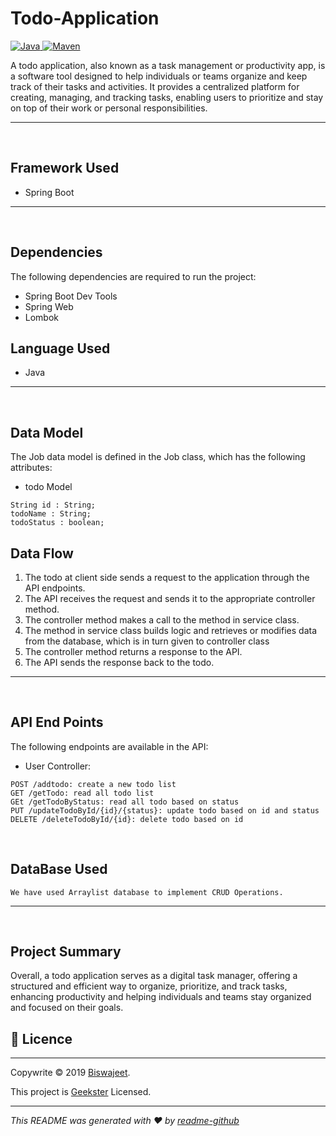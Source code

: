 # Todo-Application
<a href="Java url">
    <img alt="Java" src="https://img.shields.io/badge/Java->=8-darkblue.svg" />
</a>

<a href="Maven url" >
    <img alt="Maven" src="https://img.shields.io/badge/Maven-3.0.6-brightgreen.svg" />
</a>

</center>

A todo application, also known as a task management or productivity app, is a software tool designed to help individuals or teams organize and keep track of their tasks and activities. It provides a centralized platform for creating, managing, and tracking tasks, enabling users to prioritize and stay on top of their work or personal responsibilities.

---
<br>

## Framework Used
* Spring Boot

---
<br>

## Dependencies
The following dependencies are required to run the project:

* Spring Boot Dev Tools
* Spring Web
* Lombok

## Language Used
* Java

---
<br>

## Data Model

The Job data model is defined in the Job class, which has the following attributes:
<br>

* todo Model
```
String id : String;
todoName : String;
todoStatus : boolean;
```

## Data Flow

1. The todo at client side sends a request to the application through the API endpoints.
2. The API receives the request and sends it to the appropriate controller method.
3. The controller method makes a call to the method in service class.
4. The method in service class builds logic and retrieves or modifies data from the database, which is in turn given to controller class
5. The controller method returns a response to the API.
6. The API sends the response back to the todo.

---

<br>


## API End Points 

The following endpoints are available in the API:

* User Controller:
```
POST /addtodo: create a new todo list
GET /getTodo: read all todo list
GEt /getTodoByStatus: read all todo based on status
PUT /updateTodoById/{id}/{status}: update todo based on id and status
DELETE /deleteTodoById/{id}: delete todo based on id
```


<br>

## DataBase Used

```
We have used Arraylist database to implement CRUD Operations.
```
---
<br>

## Project Summary

Overall, a todo application serves as a digital task manager, offering a structured and efficient way to organize, prioritize, and track tasks, enhancing productivity and helping individuals and teams stay organized and focused on their goals.


## 📝 Licence
---
Copywrite © 2019 [Biswajeet]().

This project is [Geekster]() Licensed.
 
---
_This README was generated with ❤️  by [readme-github]()_
